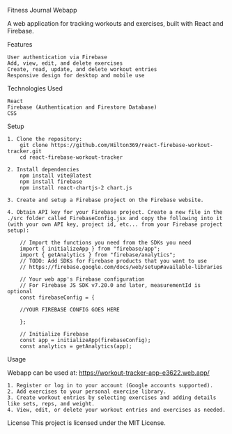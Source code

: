 Fitness Journal Webapp

A web application for tracking workouts and exercises, built with React and Firebase.

Features

    User authentication via Firebase
    Add, view, edit, and delete exercises
    Create, read, update, and delete workout entries
    Responsive design for desktop and mobile use

Technologies Used

    React
    Firebase (Authentication and Firestore Database)
    CSS

Setup

    1. Clone the repository:
        git clone https://github.com/Hilton369/react-firebase-workout-tracker.git
        cd react-firebase-workout-tracker

    2. Install dependencies
        npm install vite@latest
        npm install firebase
        npm install react-chartjs-2 chart.js

    3. Create and setup a Firebase project on the Firebase website.

    4. Obtain API key for your Firebase project. Create a new file in the ./src folder called FirebaseConfig.jsx and copy the following into it (with your own API key, project id, etc... from your Firebase project setup):

        // Import the functions you need from the SDKs you need
        import { initializeApp } from "firebase/app";
        import { getAnalytics } from "firebase/analytics";
        // TODO: Add SDKs for Firebase products that you want to use
        // https://firebase.google.com/docs/web/setup#available-libraries

        // Your web app's Firebase configuration
        // For Firebase JS SDK v7.20.0 and later, measurementId is optional
        const firebaseConfig = {

        //YOUR FIREBASE CONFIG GOES HERE
        
        };

        // Initialize Firebase
        const app = initializeApp(firebaseConfig);
        const analytics = getAnalytics(app);

Usage

Webapp can be used at:
https://workout-tracker-app-e3622.web.app/

    1. Register or log in to your account (Google accounts supported).
    2. Add exercises to your personal exercise library.
    3. Create workout entries by selecting exercises and adding details like sets, reps, and weight.
    4. View, edit, or delete your workout entries and exercises as needed.

License
This project is licensed under the MIT License.
